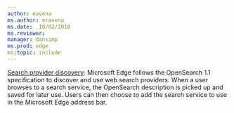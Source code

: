 ```yaml
---
author: eavena
ms.author: eravena
ms.date:  10/02/2018
ms.reviewer: 
manager: dansimp
ms.prod: edge
ms:topic: include
---
```


[Search provider discovery](https://docs.microsoft.com/microsoft-edge/dev-guide/browser/search-provider-discovery): Microsoft Edge follows the OpenSearch 1.1 specification to discover and use web search providers. When a user browses to a search service, the OpenSearch description is picked up and saved for later use. Users can then choose to add the search service to use in the Microsoft Edge address bar.
